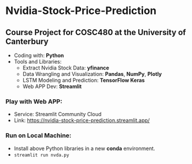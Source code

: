 # Nvidia-Stock-Price-Prediction
## Course Project for COSC480 at the University of Canterbury
- Coding with: **Python**
- Tools and Libraries:
  - Extract Nvidia Stock Data: **yfinance**
  - Data Wrangling and Visualization: **Pandas**, **NumPy**, **Plotly**
  - LSTM Modeling and Prediction: **TensorFlow Keras**
  - Web APP Dev: **Streamlit**
### Play with Web APP:
- Service: Streamlit Community Cloud
- Link: https://nvidia-stock-price-prediction.streamlit.app/
### Run on Local Machine: 
- Install above Python libraries in a new **conda** environment.
- ```streamlit run nvda.py```
